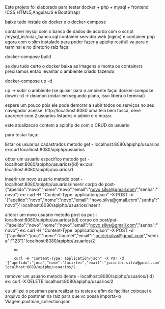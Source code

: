 Este projeto foi elaborado para testar docker + php + mysql + frontend (CSS,HTML5,AngularJS e BootStrap)

baixe tudo
instale do docker e o docker-compose


container mysql com o banco de dados de acordo com o script /mysql_ini/criar_banco.sql
container servidor web (nginx) e container php agora com o slim instalado para poder fazer a apiphp restfull
va para o terminal e no diretorio raiz faça:

   docker-compose build
 
se deu tudo certo o docker baixa as imagens e monta os containers
precisamos entao levantar o ambiente criado fazendo
  
   docker-compose up -d

up -> subir o ambiente (se quiser para o ambiente faça: docker-compose down)
-d -> deamon (rodar em segundo plano, isso libera o terminal)

espere um pouco pois ele pode demorar a subir todos os serviços
no seu navegador acesse: http://localhost:8080
uma tela bem tosca, deve aparecer com 2 usuarios listados o admin e o mozar.

este atualizacao contem a apiphp de com o CRUD do usuario

para testar faça:

listar os usuarios cadastrados
	metodo get - localhost:8080/apiphp/usuarios
	ex:curl localhost:8080/apiphp/usuarios

obter um usuario especifico
	metodo get - localhost:8080/apiphp/usuarios/{id}
	ex:curl localhost:8080/apiphp/usuarios/1

inserir um novo usuario
	metodo post - localhost:8080/apiphp/usuarios/inserir
        corpo do post- {"apelido":"novo","nome":"novo","email":"novo.silva@gmail.com","senha":"novo"}
	ex: curl -H "Content-Type: application/json" -X POST -d '{"apelido":"novo","nome":"novo","email":"novo.silva@gmail.com","senha":"novo"}' localhost:8080/apiphp/usuarios/inserir

alterar um novo usuario
	metodo post ou put - localhost:8080/apiphp/usuarios/{id}
        corpo do post/put- {"apelido":"novo","nome":"novo","email":"novo.silva@gmail.com","senha":"novo"}
	ex: curl -H "Content-Type: application/json" -X POST -d '{"apelido":"joca","nome":"Jocirlei","email":"jocirlei.silva@gmail.com","senha":"123"}' localhost:8080/apiphp/usuarios/2

	    ou

	    curl -H "Content-Type: application/json" -X PUT -d '{"apelido":"joca","nome":"Jocirlei","email":"jocirlei.silva@gmail.com","senha":"123"}' localhost:8080/apiphp/usuarios/2

remover um usuario
	metodo delete - localhost:8080/apiphp/usuarios/{id}
        ex: curl -X DELETE localhost:8080/apiphp/usuarios/2

eu utilizei o postman para realizar os testes e afim de facilitar coloquei o arquivo do postman na raiz para que vc possa importa-lo 
Viagem.postman_collection.json 





